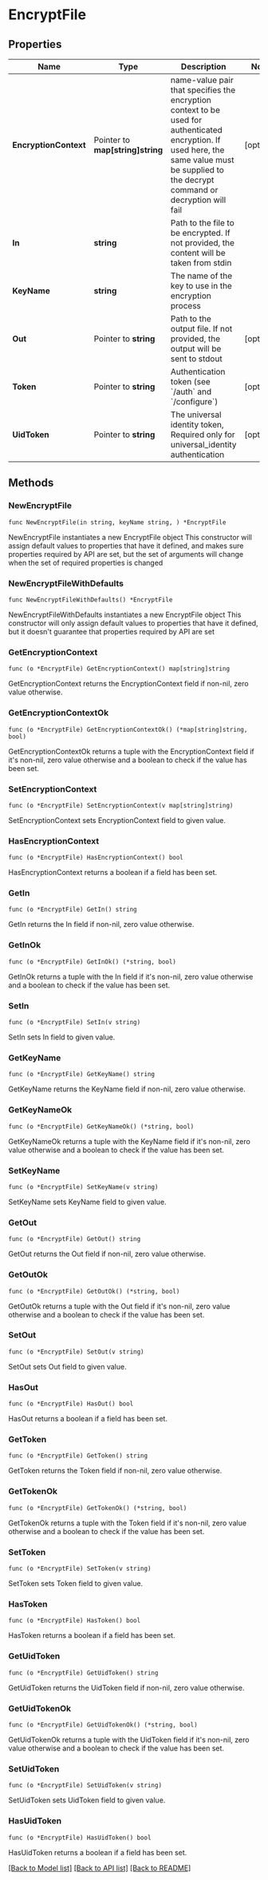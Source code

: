 # EncryptFile

## Properties

Name | Type | Description | Notes
------------ | ------------- | ------------- | -------------
**EncryptionContext** | Pointer to **map[string]string** | name-value pair that specifies the encryption context to be used for authenticated encryption. If used here, the same value must be supplied to the decrypt command or decryption will fail | [optional] 
**In** | **string** | Path to the file to be encrypted. If not provided, the content will be taken from stdin | 
**KeyName** | **string** | The name of the key to use in the encryption process | 
**Out** | Pointer to **string** | Path to the output file. If not provided, the output will be sent to stdout | [optional] 
**Token** | Pointer to **string** | Authentication token (see &#x60;/auth&#x60; and &#x60;/configure&#x60;) | [optional] 
**UidToken** | Pointer to **string** | The universal identity token, Required only for universal_identity authentication | [optional] 

## Methods

### NewEncryptFile

`func NewEncryptFile(in string, keyName string, ) *EncryptFile`

NewEncryptFile instantiates a new EncryptFile object
This constructor will assign default values to properties that have it defined,
and makes sure properties required by API are set, but the set of arguments
will change when the set of required properties is changed

### NewEncryptFileWithDefaults

`func NewEncryptFileWithDefaults() *EncryptFile`

NewEncryptFileWithDefaults instantiates a new EncryptFile object
This constructor will only assign default values to properties that have it defined,
but it doesn't guarantee that properties required by API are set

### GetEncryptionContext

`func (o *EncryptFile) GetEncryptionContext() map[string]string`

GetEncryptionContext returns the EncryptionContext field if non-nil, zero value otherwise.

### GetEncryptionContextOk

`func (o *EncryptFile) GetEncryptionContextOk() (*map[string]string, bool)`

GetEncryptionContextOk returns a tuple with the EncryptionContext field if it's non-nil, zero value otherwise
and a boolean to check if the value has been set.

### SetEncryptionContext

`func (o *EncryptFile) SetEncryptionContext(v map[string]string)`

SetEncryptionContext sets EncryptionContext field to given value.

### HasEncryptionContext

`func (o *EncryptFile) HasEncryptionContext() bool`

HasEncryptionContext returns a boolean if a field has been set.

### GetIn

`func (o *EncryptFile) GetIn() string`

GetIn returns the In field if non-nil, zero value otherwise.

### GetInOk

`func (o *EncryptFile) GetInOk() (*string, bool)`

GetInOk returns a tuple with the In field if it's non-nil, zero value otherwise
and a boolean to check if the value has been set.

### SetIn

`func (o *EncryptFile) SetIn(v string)`

SetIn sets In field to given value.


### GetKeyName

`func (o *EncryptFile) GetKeyName() string`

GetKeyName returns the KeyName field if non-nil, zero value otherwise.

### GetKeyNameOk

`func (o *EncryptFile) GetKeyNameOk() (*string, bool)`

GetKeyNameOk returns a tuple with the KeyName field if it's non-nil, zero value otherwise
and a boolean to check if the value has been set.

### SetKeyName

`func (o *EncryptFile) SetKeyName(v string)`

SetKeyName sets KeyName field to given value.


### GetOut

`func (o *EncryptFile) GetOut() string`

GetOut returns the Out field if non-nil, zero value otherwise.

### GetOutOk

`func (o *EncryptFile) GetOutOk() (*string, bool)`

GetOutOk returns a tuple with the Out field if it's non-nil, zero value otherwise
and a boolean to check if the value has been set.

### SetOut

`func (o *EncryptFile) SetOut(v string)`

SetOut sets Out field to given value.

### HasOut

`func (o *EncryptFile) HasOut() bool`

HasOut returns a boolean if a field has been set.

### GetToken

`func (o *EncryptFile) GetToken() string`

GetToken returns the Token field if non-nil, zero value otherwise.

### GetTokenOk

`func (o *EncryptFile) GetTokenOk() (*string, bool)`

GetTokenOk returns a tuple with the Token field if it's non-nil, zero value otherwise
and a boolean to check if the value has been set.

### SetToken

`func (o *EncryptFile) SetToken(v string)`

SetToken sets Token field to given value.

### HasToken

`func (o *EncryptFile) HasToken() bool`

HasToken returns a boolean if a field has been set.

### GetUidToken

`func (o *EncryptFile) GetUidToken() string`

GetUidToken returns the UidToken field if non-nil, zero value otherwise.

### GetUidTokenOk

`func (o *EncryptFile) GetUidTokenOk() (*string, bool)`

GetUidTokenOk returns a tuple with the UidToken field if it's non-nil, zero value otherwise
and a boolean to check if the value has been set.

### SetUidToken

`func (o *EncryptFile) SetUidToken(v string)`

SetUidToken sets UidToken field to given value.

### HasUidToken

`func (o *EncryptFile) HasUidToken() bool`

HasUidToken returns a boolean if a field has been set.


[[Back to Model list]](../README.md#documentation-for-models) [[Back to API list]](../README.md#documentation-for-api-endpoints) [[Back to README]](../README.md)


